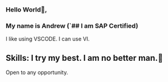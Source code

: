 
### Hello World👋,
### My name is Andrew (`## I am SAP Certified)

I like using VSCODE. I can use VI.

## Skills:  I try my best. I am no better man.🙁

Open to any opportunity.
